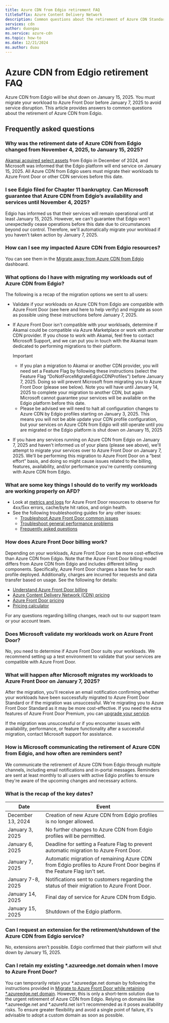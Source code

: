 ```yaml
---
title: Azure CDN from Edgio retirement FAQ
titleSuffix: Azure Content Delivery Network
description: Common questions about the retirement of Azure CDN Standard from Edgio.
services: cdn
author: duongau
ms.service: azure-cdn
ms.topic: how-to
ms.date: 12/21/2024
ms.author: duau
---
```


# Azure CDN from Edgio retirement FAQ

Azure CDN from Edgio will be shut down on January 15, 2025. You must migrate your workload to Azure Front Door before January 7, 2025 to avoid service disruption. This article provides answers to common questions about the retirement of Azure CDN from Edgio.

## Frequently asked questions

### Why was the retirement date of Azure CDN from Edgio changed from November 4, 2025, to January 15, 2025?

[Akamai acquired select assets](https://www.prnewswire.com/news-releases/akamai-completes-acquisition-of-select-assets-of-edgio-302331398.html) from Edgio in December of 2024, and Microsoft was informed that the Edgio platform will end service on January 15, 2025. All Azure CDN from Edgio users must migrate their workloads to Azure Front Door or other CDN services before this date.

### I see Edgio filed for Chapter 11 bankruptcy. Can Microsoft guarantee that Azure CDN from Edgio’s availability and services until November 4, 2025?

Edgio has informed us that their services will remain operational until at least January 15, 2025. However, we can't guarantee that Edgio won't unexpectedly cease operations before this date due to circumstances beyond our control. Therefore, we'll automatically migrate your workload if you haven't taken action by January 7, 2025.

### How can I see my impacted Azure CDN from Edgio resources?

You can see them in the [Migrate away from Azure CDN from Edgio](https://www.portal.azure.com/#view/Microsoft_Azure_Expert/RecommendationList.ReactView/recommendationTypeId/2c9e3f2a-7373-45e1-ab8b-f361e5f0c37f) dashboard.

### What options do I have with migrating my workloads out of Azure CDN from Edgio?

The following is a recap of the migration options we sent to all users:

- Validate if your workloads on Azure CDN from Edgio are compatible with Azure Front Door (see here and here to help verify) and migrate as soon as possible using these instructions before January 7, 2025.

- If Azure Front Door isn't compatible with your workloads, determine if Akamai could be compatible via Azure Marketplace or work with another CDN provider. If you chose to work with Akamai, feel free to contact Microsoft Support, and we can put you in touch with the Akamai team dedicated to performing migrations to their platform.

    > [!IMPORTANT]
    > - If you plan a migration to Akamai or another CDN provider, you will need set a Feature Flag by following these instructions (select the Feature Flag “DoNotForceMigrateEdgioCDNProfiles”) before January 7, 2025. Doing so will prevent Microsoft from migrating you to Azure Front Door (please see below). Note you will have until January 14, 2025 to complete your migration to another CDN, but again Microsoft cannot guarantee your services will be available on the Edgio platform before this date.
    > - Please be advised we will need to halt all configuration changes to Azure CDN by Edgio profiles starting on January 3, 2025. This means you will not be able update your CDN profile configuration, but your services on Azure CDN from Edgio will still operate until you are migrated or the Edgio platform is shut down on January 15, 2025

- If you have any services running on Azure CDN from Edgio on January 7, 2025 and haven't informed us of your plans (please see above), we'll attempt to migrate your services over to Azure Front Door on January 7, 2025. We'll be performing this migration to Azure Front Door on a “best effort” basis, and doing so might cause issues related to the billing, features, availability, and/or performance you're currently consuming with Azure CDN from Edgio.

### What are some key things I should do to verify my workloads are working properly on AFD?

- Look at [metrics and logs](../frontdoor/front-door-diagnostics.md) for Azure Front Door resources to observe for 4xx/5xx errors, cache/byte hit ratios, and origin health.
- See the following troubleshooting guides for any other issues:
    - [Troubleshoot Azure Front Door common issues](../frontdoor/troubleshoot-issues.md)
    - [Troubleshoot general performance problems](../frontdoor/troubleshoot-performance-issues.md)
    - [Frequently asked questions](../frontdoor/front-door-faq.yml)

### How does Azure Front Door billing work?

Depending on your workloads, Azure Front Door can be more cost-effective than Azure CDN from Edgio. Note that the Azure Front Door billing model differs from Azure CDN from Edgio and includes different billing components. Specifically, Azure Front Door charges a base fee for each profile deployed. Additionally, charges are incurred for requests and data transfer based on usage. See the following for details:

- [Understand Azure Front Door billing](../frontdoor/billing.md)
- [Azure Content Delivery Network (CDN) pricing](https://azure.microsoft.com/pricing/details/cdn/?msockid=2995caa685d66a223dbede5b847b6b36#pricing)
- [Azure Front Door pricing](https://azure.microsoft.com/pricing/details/frontdoor/?msockid=2995caa685d66a223dbede5b847b6b36)
- [Pricing calculator](https://azure.microsoft.com/pricing/calculator/?service=frontdoor-standard-premium)

For any questions regarding billing changes, reach out to our support team or your account team.

### Does Microsoft validate my workloads work on Azure Front Door?

No, you need to determine if Azure Front Door suits your workloads. We recommend setting up a test environment to validate that your services are compatible with Azure Front Door.

### What will happen after Microsoft migrates my workloads to Azure Front Door on January 7, 2025?

After the migration, you'll receive an email notification confirming whether your workloads have been successfully migrated to Azure Front Door Standard or if the migration was unsuccessful. We're migrating you to Azure Front Door Standard as it may be more cost-effective. If you need the extra features of Azure Front Door Premium, you can [upgrade your service](../frontdoor/tier-upgrade.md).

If the migration was unsuccessful or if you encounter issues with availability, performance, or feature functionality after a successful migration, contact Microsoft support for assistance.

### How is Microsoft communicating the retirement of Azure CDN from Edgio, and how often are reminders sent?

We communicate the retirement of Azure CDN from Edgio through multiple channels, including email notifications and in-portal messages. Reminders are sent at least monthly to all users with active Edgio profiles to ensure they're aware of the upcoming changes and necessary actions.

### What is the recap of the key dates?

| Date              | Event                                                                                                                     |
|-------------------|---------------------------------------------------------------------------------------------------------------------------|
| December 13, 2024 | Creation of new Azure CDN from Edgio profiles is no longer allowed.                                                       |
| January 3, 2025   | No further changes to Azure CDN from Edgio profiles will be permitted.                                                    |
| January 6, 2025   | Deadline for setting a Feature Flag to prevent automatic migration to Azure Front Door.                                   |
| January 7, 2025   | Automatic migration of remaining Azure CDN from Edgio profiles to Azure Front Door begins if the Feature Flag isn't set. |
| January 7-8, 2025 | Notifications sent to customers regarding the status of their migration to Azure Front Door.                              |
| January 14, 2025  | Final day of service for Azure CDN from Edgio.                                                                            |
| January 15, 2025  | Shutdown of the Edgio platform.                                                                                           |

### Can I request an extension for the retirement/shutdown of the Azure CDN from Edgio service?

No, extensions aren't possible. Edgio confirmed that their platform will shut down by January 15, 2025.

### Can I retain my existing *.azureedge.net domain when I move to Azure Front Door?

You can temporarily retain your *.azureedge.net domain by following the instructions provided in [Migrate to Azure Front Door while retaining *.azureedge.net domain](migrate-cdn-to-front-door-retain-edge-domain.md). However, this is only a short-term solution due to the urgent retirement of Azure CDN from Edgio. Relying on domains like *.azureedge.net and *.azurefd.net isn't recommended as it poses availability risks. To ensure greater flexibility and avoid a single point of failure, it's advisable to adopt a custom domain as soon as possible.

